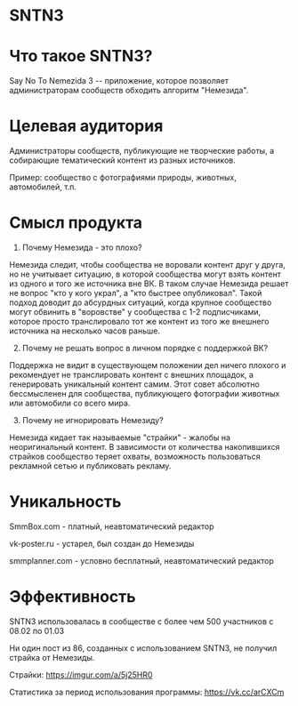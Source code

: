 # SNTN3

# Что такое SNTN3?
Say No To Nemezida 3 -- приложение, которое позволяет администраторам сообществ обходить алгоритм "Немезида".

# Целевая аудитория
 
Администраторы сообществ, публикующие не творческие работы, а собирающие тематический контент из разных источников.

Пример: сообщество с фотографиями природы, животных, автомобилей, т.п.
 
# Смысл продукта
 
1. Почему Немезида - это плохо?
 
Немезида следит, чтобы сообщества не воровали контент друг у друга, но не учитывает ситуацию, в которой сообщества могут взять контент из одного и того же источника вне ВК. В таком случае Немезида решает не вопрос "кто у кого украл", а "кто быстрее опубликовал". Такой подход доводит до абсурдных ситуаций, когда крупное сообщество могут обвинить в "воровстве" у сообщества с 1-2 подписчиками, которое просто транслировало тот же контент из того же внешнего источника на несколько часов раньше.
 
2. Почему не решать вопрос в личном порядке с поддержкой ВК?
 
Поддержка не видит в существующем положении дел ничего плохого и рекомендует не транслировать контент с внешних площадок, а генерировать уникальный контент самим. Этот совет абсолютно бессмысленен для сообщества, публикующего фотографии животных или автомобили со всего мира.
 
3. Почему не игнорировать Немезиду?
 
Немезида кидает так называемые "страйки" - жалобы на неоригинальный контент. В зависимости от количества накопившихся страйков сообщество теряет охваты, возможность пользоваться рекламной сетью и публиковать рекламу.
 
# Уникальность
 
SmmBox.com - платный, неавтоматический редактор

vk-poster.ru - устарел, был создан до Немезиды

smmplanner.com - условно бесплатный, неавтоматический редактор
 
# Эффективность
 
SNTN3 использовалась в сообществе с более чем 500 участников с 08.02 по 01.03

Ни один пост из 86, созданных с использованием SNTN3, не получил страйка от Немезиды.

Страйки: https://imgur.com/a/5j25HR0

Статистика за период использования программы: https://vk.cc/arCXCm
